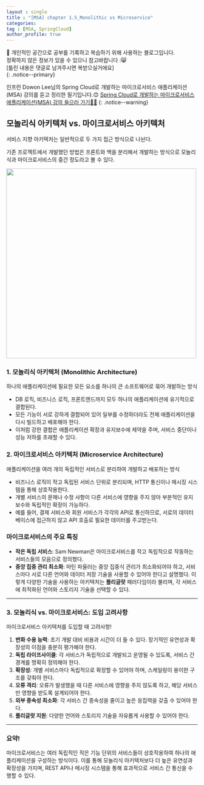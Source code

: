 ```yaml
---
layout : single
title : "[MSA] chapter 1.5_Monolithic vs Microservice"
categories: 
tag : [MSA, SpringCloud]
author_profile: true
---
```


📌 개인적인 공간으로 공부를 기록하고 복습하기 위해 사용하는 블로그입니다. <br>
정확하지 않은 정보가 있을 수 있으니 참고바랍니다 :😸 <br>
[틀린 내용은 댓글로 남겨주시면 복받으실거에요]  
{: .notice--primary}

인프런 Dowon Lee님의 Spring Cloud로 개발하는 마이크로서비스 애플리케이션(MSA) 강의를 듣고 정리한 필기입니다.😊
[Spring Cloud로 개발하는 마이크로서비스 애플리케이션(MSA) 강의 들으러 가기👩‍🏫](https://inf.run/GHeRm)
{: .notice--warning}

## 모놀리식 아키텍처 vs. 마이크로서비스 아키텍처

서비스 지향 아키텍처는 일반적으로 두 가지 접근 방식으로 나뉜다.

기존 프로젝트에서 개발했던 방법은 프론트와 백을 분리해서 개발하는 방식으로 모놀리식과 마이크로서비스의 중간 정도라고 볼 수 있다.

<img src ="https://github.com/user-attachments/assets/7e8dab2e-ffd5-42ed-b277-d8ed61fa9154" width = 500/>

### 1. 모놀리식 아키텍처 (Monolithic Architecture)

하나의 애플리케이션에 필요한 모든 요소를 하나의 큰 소프트웨어로 묶어 개발하는 방식

- DB 로직, 비즈니스 로직, 프론트엔드까지 모두 하나의 애플리케이션에 유기적으로 결합된다.
- 모든 기능이 서로 강하게 결합되어 있어 일부를 수정하더라도 전체 애플리케이션을 다시 빌드하고 배포해야 한다.
- 이처럼 강한 결합은 애플리케이션 확장과 유지보수에 제약을 주며, 서비스 중단이나 성능 저하를 초래할 수 있다.

### 2. 마이크로서비스 아키텍처 (Microservice Architecture)

애플리케이션을 여러 개의 독립적인 서비스로 분리하여 개발하고 배포하는 방식

- 비즈니스 로직이 작고 독립된 서비스 단위로 분리되며, HTTP 통신이나 메시징 시스템을 통해 상호작용한다.
- 개별 서비스의 문제나 수정 사항이 다른 서비스에 영향을 주지 않아 부분적인 유지보수와 독립적인 확장이 가능하다.
- 예를 들어, 결제 서비스와 회원 서비스가 각각의 API로 통신하므로, 서로의 데이터베이스에 접근하지 않고 API 호출로 필요한 데이터를 주고받는다.

### 마이크로서비스의 주요 특징

- **작은 독립 서비스**: Sam Newman은 마이크로서비스를 작고 독립적으로 작동하는 서비스들의 모음으로 정의했다.
- **중앙 집중 관리 최소화**: 마틴 파울러는 중앙 집중식 관리가 최소화되어야 하고, 서비스마다 서로 다른 언어와 데이터 저장 기술을 사용할 수 있어야 한다고 설명했다. 이렇게 다양한 기술을 사용하는 아키텍처는 **폴리글랏** 패러다임이라 불리며, 각 서비스에 최적화된 언어와 스토리지 기술을 선택할 수 있다.

---

### 3. 모놀리식 vs. 마이크로서비스: 도입 고려사항

마이크로서비스 아키텍처를 도입할 때 고려사항!

1. **변화 수용 능력**: 초기 개발 대비 비용과 시간이 더 들 수 있다. 장기적인 유연성과 확장성의 이점을 충분히 평가해야 한다.
2. **독립 라이프사이클**: 각 서비스가 독립적으로 개발되고 운영될 수 있도록, 서비스 간 경계를 명확히 정의해야 한다.
3. **확장성**: 개별 서비스마다 독립적으로 확장할 수 있어야 하며, 스케일링이 용이한 구조를 갖춰야 한다.
4. **오류 격리**: 오류가 발생했을 때 다른 서비스에 영향을 주지 않도록 하고, 해당 서비스만 영향을 받도록 설계되어야 한다.
5. **외부 종속성 최소화**: 각 서비스 간 종속성을 줄이고 높은 응집력을 갖출 수 있어야 한다.
6. **폴리글랏 지원**: 다양한 언어와 스토리지 기술을 자유롭게 사용할 수 있어야 한다.

---

### 요약!

마이크로서비스는 여러 독립적인 작은 기능 단위의 서비스들이 상호작용하여 하나의 애플리케이션을 구성하는 방식이다. 이를 통해 모놀리식 아키텍처보다 더 높은 유연성과 확장성을 가지며, REST API나 메시징 시스템을 통해 효과적으로 서비스 간 통신을 수행할 수 있다.


<br>
<br>
<br>
<br>
<br>
